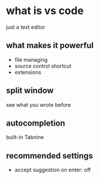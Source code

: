 # what is vs code
just a text editor

## what makes it powerful
- file managing
- source control shortcut
- extensions

## split window
see what you wrote before

## autocompletion
built-in
Tabnine

## recommended settings
- accept suggestion on enter: off
